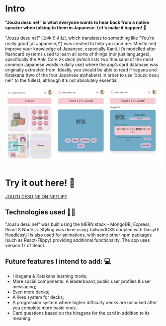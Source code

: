 # Intro
**"Jouzu desu ne!" is what everyone wants to hear back from a native speaker when talking to them in Japanese. Let's make it happen!** :izakaya_lantern:

"Jouzu desu ne!” (上手ですね!, which translates to something like "You're really good \[at Japanese\]!") was created to help you (and me. Mostly me) improve your knowledge of Japanese, especially Kanji. It’s modelled after flashcard systems used to learn all sorts of things (nor just languages), specifically the Anki Core 2k deck (which lists two thousand of the most common Japanese words in daily use) where the app’s card database was originally extracted from.  Ideally, you should be able to read Hiragana and Katakana (two of the four Japanese alphabets) in order to use “Jouzu desu ne!” to the fullest, although it's not absolutely essential. 

![JDN examples](https://github.com/diogoascarneiro/jouzudesune-client/blob/master/public/img/howto/howto.png?raw=true)

# Try it out here! :kimono:

[JOUZU DESU NE ON NETLIFY](https://jouzudesune.netlify.app/)

## Technologies used :technologist:

"Jouzu desu ne!" was built using the MERN stack - MongoDB, Express, React & Node.js. Styling was done using TailwindCSS coupled with DaisyUI. HeadlessUI is also used for animations, with some other npm packages (such as React-Flippy) providing additional functionality. The app uses version 17 of React.

## Future features I intend to add: :computer:
* Hiragana & Katakana learning mode;
* More social components: A leaderboard, public user profiles & user messaging;
* Even more decks;
* A lives system for decks;
* A progression system where higher difficulty decks are unlocked after you complete more basic ones.
* Card questions based on the hiragana for the card in addition to its meaning.


